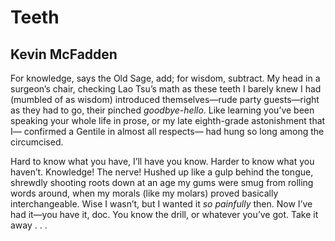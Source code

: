 # Teeth
## Kevin McFadden
For knowledge, says the Old Sage, add; for wisdom,
subtract. My head in a surgeon’s chair, checking
Lao Tsu’s math as these teeth I barely knew
I had (mumbled of as wisdom) introduced
themselves—rude party guests—right as they had
to go, their pinched _goodbye-hello_. Like learning
you’ve been speaking your whole life in prose,
or my late eighth-grade astonishment that I—
confirmed a Gentile in almost all respects—
had hung so long among the circumcised.

Hard to know what you have, I’ll have you know.
Harder to know what you haven’t. Knowledge! The nerve!
Hushed up like a gulp behind the tongue,
shrewdly shooting roots down at an age
my gums were smug from rolling words around,
when my morals (like my molars) proved
basically interchangeable. Wise
I wasn’t, but I wanted it _so painfully_ then.
Now I’ve had it—you have it, doc. You know
the drill, or whatever you’ve got. Take it away . . .